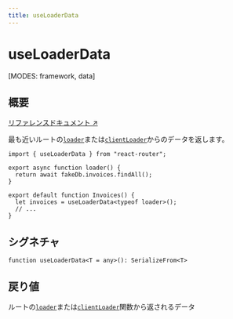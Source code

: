 ```yaml
---
title: useLoaderData
---
```


# useLoaderData

<!--
⚠️ ⚠️ IMPORTANT ⚠️ ⚠️ 

Thank you for helping improve our documentation!

This file is auto-generated from the JSDoc comments in the source
code, so please edit the JSDoc comments in the file below and this
file will be re-generated once those changes are merged.

https://github.com/remix-run/react-router/blob/main/packages/react-router/lib/hooks.tsx
-->

[MODES: framework, data]

## 概要

[リファレンスドキュメント ↗](https://api.reactrouter.com/v7/functions/react_router.useLoaderData.html)

最も近いルートの[`loader`](../../start/framework/route-module#loader)または[`clientLoader`](../../start/framework/route-module#clientloader)からのデータを返します。

```tsx
import { useLoaderData } from "react-router";

export async function loader() {
  return await fakeDb.invoices.findAll();
}

export default function Invoices() {
  let invoices = useLoaderData<typeof loader>();
  // ...
}
```

## シグネチャ

```tsx
function useLoaderData<T = any>(): SerializeFrom<T>
```

## 戻り値

ルートの[`loader`](../../start/framework/route-module#loader)または[`clientLoader`](../../start/framework/route-module#clientloader)関数から返されるデータ
